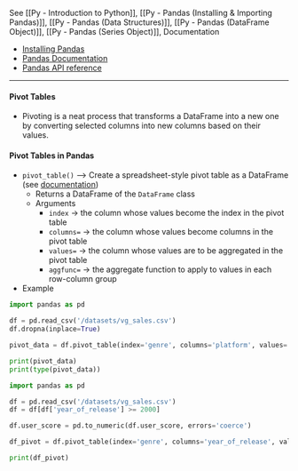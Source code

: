 See [[Py - Introduction to Python]], [[Py - Pandas (Installing & Importing Pandas)]], [[Py - Pandas (Data Structures)]], [[Py - Pandas (DataFrame Object)]], [[Py - Pandas (Series Object)]], 
Documentation
* [Installing Pandas](https://pandas.pydata.org/docs/getting_started/install.html)
* [Pandas Documentation](https://pandas.pydata.org/docs/)
* [Pandas API reference](https://pandas.pydata.org/docs/reference/index.html)

---
#### Pivot Tables
* Pivoting is a neat process that transforms a DataFrame into a new one by converting selected columns into new columns based on their values. 
#### Pivot Tables in Pandas
* `pivot_table()` --> Create a spreadsheet-style pivot table as a DataFrame (see [documentation](https://pandas.pydata.org/pandas-docs/stable/reference/api/pandas.pivot_table.html))
	* Returns a DataFrame of the `DataFrame` class
	* Arguments
		* `index` -> the column whose values become the index in the pivot table
		* `columns=` -> the column whose values become columns in the pivot table
		* `values=` -> the column whose values are to be aggregated in the pivot table
		* `aggfunc=` -> the aggregate function to apply to values in each row-column group
* Example
```Python
import pandas as pd

df = pd.read_csv('/datasets/vg_sales.csv')
df.dropna(inplace=True)

pivot_data = df.pivot_table(index='genre', columns='platform', values='eu_sales', aggfunc='sum')

print(pivot_data)
print(type(pivot_data))
```

```Python
import pandas as pd

df = pd.read_csv('/datasets/vg_sales.csv')
df = df[df['year_of_release'] >= 2000]

df.user_score = pd.to_numeric(df.user_score, errors='coerce')

df_pivot = df.pivot_table(index='genre', columns='year_of_release', values="user_score", aggfunc='mean')

print(df_pivot)
```